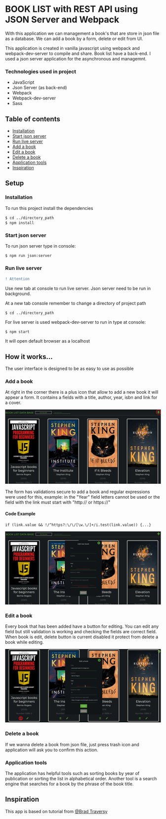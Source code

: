 # BOOK LIST with REST API using JSON Server and Webpack

With this application we can management a book's that are store in json file as a database. We can add a book by a form, delete or edit from UI.

This application is created in vanilla javascript using webpack and webpack-dev-server to compile and share. Book list have a back-end. I used a json server application for the asynchronous and managemnt.

### Technologies used in project

- JavaScript
- Json Server (as back-end)
- Webpack
- Webpack-dev-server
- Sass

## Table of contents

- [Installation](#installation)
- [Start json server](#start-json-server)
- [Run live server](#run-live-server)
- [Add a book](#add-a-book)
- [Edit a book](#edit-a-book)
- [Delete a book](#delete-a-book)
- [Application tools](#application-tools)
- [Inspiration](#inspiration)

## Setup

### Installation

To run this project install the dependencies

```
$ cd ../directory_path
$ npm install
```

### Start json server

To run json server type in console:

```
$ npm run json:server
```

### Run live server

```diff
! Attention
```

Use new tab at console to run live server. Json server need to be run in background.

At a new tab console remember to change a directory of project path

```
$ cd ../directory_path
```

For live server is used webpack-dev-server to run in type at console:

```
$ npm start
```

It will open default browser as a localhost

## How it works...

The user interface is designed to be as easy to use as possible

### Add a book

At right in the corner there is a plus icon that allow to add a new book it will appear a form. It contains a fields with a title, author, year, isbn and link for a cover.

![Algorithm schema](./public/assets/screenshots/screen_1.jpg)

The form has validations secure to add a book and regular expressions were used for this, example: in the "Year" field letters cannot be used or the field with the link must start with "http:// or https://"

#### Code Example

`if (link.value && !/^https?:\/\/[\w.\/]+/i.test(link.value)) {...}`

![Algorithm schema](./public/assets/screenshots/screen_2.jpg)

### Edit a book

Every book that has been added have a button for editing. You can edit any field but still validation is working and checking the fields are correct field. When book is edit, delete button is current disabled it protect from delete a book while editing.

![Algorithm schema](./public/assets/screenshots/screen_3.jpg)

### Delete a book

If we wanna delete a book from json file, just press trash icon and application will ask you to confirm this action.

### Application tools

The application has helpful tools such as sorting books by year of publication or sorting the list in alphabetical order. Another tool is a search engine that searches for a book by the phrase of the book title.

## Inspiration

This app is based on tutorial from [@Brad Traversy](https://github.com/bradtraversy)
